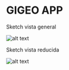 # GIGEO APP

Sketch vista general

![alt text](https://s3.amazonaws.com/assets.mockflow.com/app/wireframepro/company/C13f6dbb12a3a4a8f8972582ce40a9183/projects/Md8dffdf2f674c140567a1127239ed6bd1555960215438/pages/Da51de8a09a3250a59bd91263d96dbc5e/image/Da51de8a09a3250a59bd91263d96dbc5e.png)

Sketch vista reducida

![alt text](https://s3.amazonaws.com/assets.mockflow.com/app/wireframepro/company/C13f6dbb12a3a4a8f8972582ce40a9183/projects/Md8dffdf2f674c140567a1127239ed6bd1555960215438/pages/Da51de8a09a3250a59bd91263d96dbc5e/image/Da51de8a09a3250a59bd91263d96dbc5e.png)
